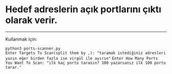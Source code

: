 # Hedef adreslerin açık portlarını çıktı olarak verir.
-----

Kullanmak için:

`python3 ports-scanner.py`</br>
`Enter Targets To Scan(split them by ,): "taramak istediğiniz adresleri yazın eğer birden fazla ise virgül ile ayırın"`
`Enter How Many Ports You Want To Scan: "ilk kaç portu tarasın? 100 yazarsanız ilk 100 portu tarar."`
